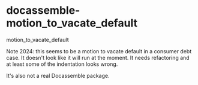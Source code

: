 # docassemble-motion_to_vacate_default
motion_to_vacate_default

Note 2024: this seems to be a motion to vacate default in a consumer debt case. It doesn't look like it will run at the moment. It needs
refactoring and at least some of the indentation looks wrong.

It's also not a real Docassemble package.
